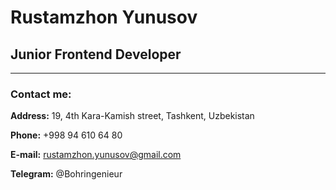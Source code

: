 # Rustamzhon Yunusov

## Junior Frontend Developer
---
### Contact me:


**Address:** 19, 4th Kara-Kamish street, Tashkent, Uzbekistan


**Phone:** +998 94 610 64 80


**E-mail:** rustamzhon.yunusov@gmail.com


**Telegram:** @Bohringenieur